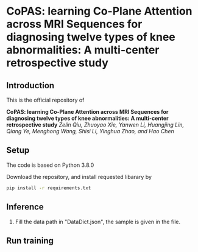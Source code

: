 # CoPAS: learning Co-Plane Attention across MRI Sequences for diagnosing twelve types of knee abnormalities: A multi-center retrospective study

## Introduction
This is the official repository of 

**CoPAS: learning Co-Plane Attention across MRI Sequences for diagnosing twelve types of knee abnormalities: A multi-center retrospective study** 
*Zelin Qiu, Zhuoyao Xie, Yanwen Li, Huangjing Lin, Qiang Ye, Menghong Wang, Shisi Li, Yinghua Zhao, and Hao Chen*

## Setup
The code is based on Python 3.8.0

Download the repository, and install requested libarary by
```bash
pip install -r requirements.txt
```

## Inference
1. Fill the data path in "DataDict.json", the sample is given in the file.

## Run training




